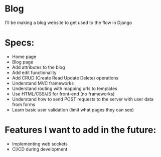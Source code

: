# Blog
I'll be making a blog website to get used to the flow in Django

# Specs:
- Home page
- Blog page
- Add attributes to the blog
- Add edit functionality
- Add CRUD (Create Read Update Delete) operations
- Understand MVC frameworks
- Understand routing with mapping urls to templates
- Use HTML/CSS/JS for front-end (no frameworks)
- Understand how to send POST requests to the server with user data from forms
- Learn basic user validation (limit what pages they can see)

# Features I want to add in the future:
- Implementing web sockets
- CI/CD during development
